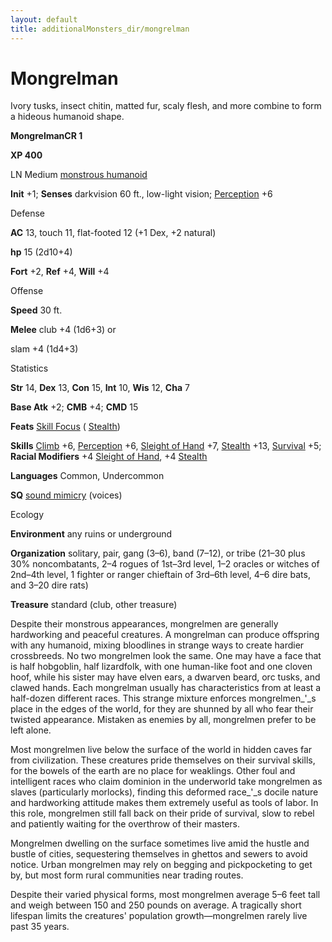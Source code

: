 ```yaml
---
layout: default
title: additionalMonsters_dir/mongrelman
---
```

# Mongrelman

Ivory tusks, insect chitin, matted fur, scaly flesh, and more combine to form a hideous humanoid shape.

**MongrelmanCR 1**

**XP 400**

LN Medium [monstrous humanoid](monsters_dir/creatureTypes#_monstrous-humanoid)

**Init** +1; **Senses** darkvision 60 ft., low-light vision; [Perception](additionalMonsters_dir/../skills_dir/perception#_perception) +6

Defense

**AC** 13, touch 11, flat-footed 12 (+1 Dex, +2 natural)

**hp** 15 (2d10+4)

**Fort** +2, **Ref** +4, **Will** +4

Offense

**Speed** 30 ft.

**Melee** club +4 (1d6+3) or

slam +4 (1d4+3)

Statistics

**Str** 14, **Dex** 13, **Con** 15, **Int** 10, **Wis** 12, **Cha** 7

**Base Atk** +2; **CMB** +4; **CMD** 15

**Feats** [Skill Focus](additionalMonsters_dir/../feats#_skill-focus) ( [Stealth](additionalMonsters_dir/../skills_dir/stealth#_stealth))

**Skills** [Climb](additionalMonsters_dir/../skills_dir/climb#_climb) +6, [Perception](additionalMonsters_dir/../skills_dir/perception#_perception) +6, [Sleight of Hand](additionalMonsters_dir/../skills_dir/sleightOfHand#_sleight-of-hand) +7, [Stealth](additionalMonsters_dir/../skills_dir/stealth#_stealth) +13, [Survival](additionalMonsters_dir/../skills_dir/survival#_survival) +5; **Racial Modifiers** +4 [Sleight of Hand](additionalMonsters_dir/../skills_dir/sleightOfHand#_sleight-of-hand), +4 [Stealth](additionalMonsters_dir/../skills_dir/stealth#_stealth)

**Languages** Common, Undercommon

**SQ** [sound mimicry](monsters_dir/universalMonsterRules#_sound-mimicry) (voices)

Ecology

**Environment** any ruins or underground

**Organization** solitary, pair, gang (3–6), band (7–12), or tribe (21–30 plus 30% noncombatants, 2–4 rogues of 1st–3rd level, 1–2 oracles or witches of 2nd–4th level, 1 fighter or ranger chieftain of 3rd–6th level, 4–6 dire bats, and 3–20 dire rats)

**Treasure** standard (club, other treasure)

Despite their monstrous appearances, mongrelmen are generally hardworking and peaceful creatures. A mongrelman can produce offspring with any humanoid, mixing bloodlines in strange ways to create hardier crossbreeds. No two mongrelmen look the same. One may have a face that is half hobgoblin, half lizardfolk, with one human-like foot and one cloven hoof, while his sister may have elven ears, a dwarven beard, orc tusks, and clawed hands. Each mongrelman usually has characteristics from at least a half-dozen different races. This strange mixture enforces mongrelmen_'_s place in the edges of the world, for they are shunned by all who fear their twisted appearance. Mistaken as enemies by all, mongrelmen prefer to be left alone.

Most mongrelmen live below the surface of the world in hidden caves far from civilization. These creatures pride themselves on their survival skills, for the bowels of the earth are no place for weaklings. Other foul and intelligent races who claim dominion in the underworld take mongrelmen as slaves (particularly morlocks), finding this deformed race_'_s docile nature and hardworking attitude makes them extremely useful as tools of labor. In this role, mongrelmen still fall back on their pride of survival, slow to rebel and patiently waiting for the overthrow of their masters.

Mongrelmen dwelling on the surface sometimes live amid the hustle and bustle of cities, sequestering themselves in ghettos and sewers to avoid notice. Urban mongrelmen may rely on begging and pickpocketing to get by, but most form rural communities near trading routes.

Despite their varied physical forms, most mongrelmen average 5–6 feet tall and weigh between 150 and 250 pounds on average. A tragically short lifespan limits the creatures' population growth—­mongrelmen rarely live past 35 years.

